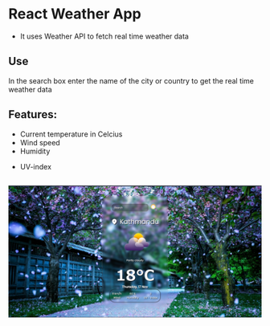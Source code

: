 # React Weather App

- It uses Weather API to fetch real time weather data

## Use

In the search box enter the name of the city or country to get the real time weather data

## Features:

- Current temperature in Celcius
- Wind speed
- Humidity
+ UV-index

## 
![React Weather App](https://github.com/prdp99/weather-app-react/blob/main/public/weather-app.png)
